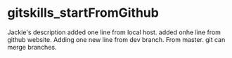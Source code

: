 # gitskills_startFromGithub
Jackie's description
added one line from local host.
added onhe line from github website.
Adding one new line from dev branch. From master.
git can merge branches.
